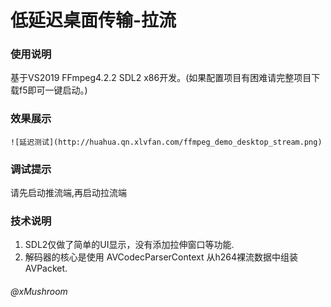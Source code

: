 # 低延迟桌面传输-拉流

### 使用说明
   基于VS2019 FFmpeg4.2.2 SDL2 x86开发。(如果配置项目有困难请完整项目下载f5即可一键启动。)

### 效果展示
    ![延迟测试](http://huahua.qn.xlvfan.com/ffmpeg_demo_desktop_stream.png)

### 调试提示
   请先启动推流端,再启动拉流端

### 技术说明
1.  SDL2仅做了简单的UI显示，没有添加拉伸窗口等功能.
2.  解码器的核心是使用 AVCodecParserContext 从h264裸流数据中组装AVPacket.

###### @xMushroom